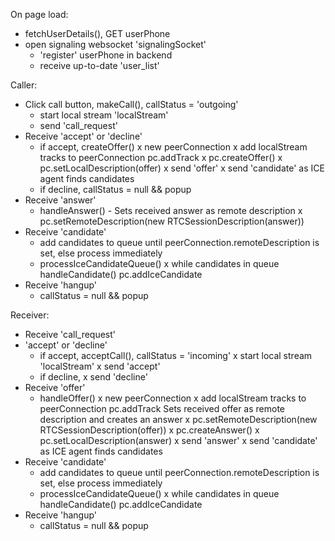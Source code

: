 On page load:
- fetchUserDetails(), GET userPhone
- open signaling websocket 'signalingSocket'
  - 'register' userPhone in backend
  - receive up-to-date 'user_list'

Caller:
- Click call button, makeCall(), callStatus = 'outgoing'
  + start local stream 'localStream'
  + send 'call_request'
- Receive 'accept' or 'decline'
  + if accept, createOffer() 
    x new peerConnection
    x add localStream tracks to peerConnection pc.addTrack
    x pc.createOffer()
    x pc.setLocalDescription(offer)
    x send 'offer'
    x send 'candidate' as ICE agent finds candidates
  + if decline, callStatus = null && popup
- Receive 'answer'
  + handleAnswer() - Sets received answer as remote description
    x pc.setRemoteDescription(new RTCSessionDescription(answer))
- Receive 'candidate'
  + add candidates to queue until peerConnection.remoteDescription is set, else process immediately
  + processIceCandidateQueue()
    x while candidates in queue handleCandidate() pc.addIceCandidate
- Receive 'hangup'
  + callStatus = null && popup

Receiver:
- Receive 'call_request'
- 'accept' or 'decline'
  + if accept, acceptCall(), callStatus = 'incoming'
    x start local stream 'localStream'
    x send 'accept'
  + if decline,
    x send 'decline'
- Receive 'offer'
  + handleOffer()
    x new peerConnection
    x add localStream tracks to peerConnection pc.addTrack
    Sets received offer as remote description and creates an answer
    x pc.setRemoteDescription(new RTCSessionDescription(offer))
    x pc.createAnswer()
    x pc.setLocalDescription(answer)
    x send 'answer'
    x send 'candidate' as ICE agent finds candidates
- Receive 'candidate'
  + add candidates to queue until peerConnection.remoteDescription is set, else process immediately
  + processIceCandidateQueue()
    x while candidates in queue handleCandidate() pc.addIceCandidate
- Receive 'hangup'
  + callStatus = null && popup
